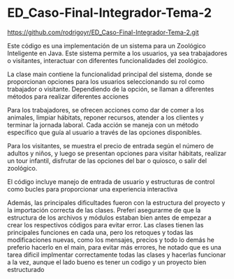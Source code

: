 # ED_Caso-Final-Integrador-Tema-2
https://github.com/rodrigoyr/ED_Caso-Final-Integrador-Tema-2.git

Este código es una implementación de un sistema para un Zoológico Inteligente en Java. Este sistema permite a los usuarios, ya sea trabajadores o visitantes, interactuar con diferentes funcionalidades del zoológico.

La clase main contiene la funcionalidad principal del sistema, donde se proporcionan opciones para los usuarios seleccionando su rol como trabajador o visitante. Dependiendo de la opción, se llaman a diferentes métodos para realizar diferentes acciones

Para los trabajadores, se ofrecen acciones como dar de comer a los animales, limpiar hábitats, reponer recursos, atender a los clientes y terminar la jornada laboral. Cada acción se maneja con un método específico que guía al usuario a través de las opciones disponibles.

Para los visitantes, se muestra el precio de entrada según el número de adultos y niños, y luego se presentan opciones para visitar hábitats, realizar un tour infantil, disfrutar de las opciones del bar o quiosco, o salir del zoológico.

El código incluye manejo de entrada de usuario y estructuras de control como bucles para proporcionar una experiencia interactiva

Además, las principales dificultades fueron con la estructura del proyecto y la importación correcta de las clases. Preferí asegurarme de que la estructura de los archivos y módulos estaban bien antes de empezar a crear los respectivos códigos para evitar error. Las clases tienen las principales funciones en cada una, pero los retoques y todas las modificaciones nuevas, como los mensajes, precios y todo lo demás he preferio hacerlo en el main, para evitar más errores, he notado que es una tarea dificil implmentar correctamente todas las clases y hacerlas funcionar a la vez, aunque el lado bueno es tener un codigo y un proyecto bien estructurado
